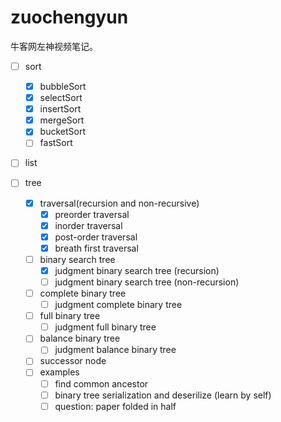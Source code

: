 # zuochengyun

牛客网左神视频笔记。

- [ ] sort
    - [x] bubbleSort
    - [x] selectSort
    - [x] insertSort
    - [x] mergeSort
    - [x] bucketSort
    - [ ] fastSort 

- [ ] list

- [ ] tree
    - [x] traversal(recursion and non-recursive)
        - [x] preorder traversal
        - [x] inorder traversal
        - [x] post-order traversal
        - [x] breath first traversal

    - [ ] binary search tree
        - [x] judgment binary search tree (recursion)
        - [ ] judgment binary search tree (non-recursion)
    - [ ] complete binary tree
        - [ ] judgment complete binary tree
    - [ ] full binary tree
        - [ ] judgment full binary tree
    - [ ] balance binary tree
        - [ ] judgment balance binary tree
    
    - [ ] successor node
    - [ ] examples
        - [ ] find common ancestor
        - [ ] binary tree serialization and deserilize (learn by self)
        - [ ] question: paper folded in half
